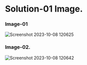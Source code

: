 # Solution-01 Image.
### Image-01
![Screenshot 2023-10-08 120625](https://github.com/Khush0031/pw-skills-full-stack-web-dev-assignment-solution/assets/121889921/2c50cbbc-41f0-4868-8535-8c6b245ed687)
### Image-02.
![Screenshot 2023-10-08 120642](https://github.com/Khush0031/pw-skills-full-stack-web-dev-assignment-solution/assets/121889921/7ad4061b-3aa8-4e20-b7a0-5ca5253f2faa)
